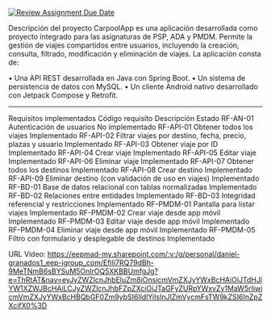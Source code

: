 [![Review Assignment Due Date](https://classroom.github.com/assets/deadline-readme-button-22041afd0340ce965d47ae6ef1cefeee28c7c493a6346c4f15d667ab976d596c.svg)](https://classroom.github.com/a/O1oNnYGo)

Descripción del proyecto
CarpoolApp es una aplicación desarrollada como proyecto integrado para las asignaturas de PSP, ADA y PMDM. 
Permite la gestión de viajes compartidos entre usuarios, incluyendo la creación, consulta, filtrado, 
modificación y eliminación de viajes. La aplicación consta de:

•	Una API REST desarrollada en Java con Spring Boot.
•	Un sistema de persistencia de datos con MySQL.
•	Un cliente Android nativo desarrollado con Jetpack Compose y Retrofit.
________________________________________
Requisitos implementados
Código requisito	Descripción						Estado
RF-AN-01	Autenticación de usuarios					No implementado
RF-API-01	Obtener todos los viajes					Implementado
RF-API-02	Filtrar viajes por destino, fecha, precio, plazas y usuario	Implementado
RF-API-03	Obtener viaje por ID						Implementado
RF-API-04	Crear viaje							Implementado
RF-API-05	Editar viaje							Implementado
RF-API-06	Eliminar viaje							Implementado
RF-API-07	Obtener todos los destinos					Implementado
RF-API-08	Crear destino							Implementado
RF-API-09	Eliminar destino (con validación de uso en viajes)		Implementado
RF-BD-01	Base de datos relacional con tablas normalizadas		Implementado
RF-BD-02	Relaciones entre entidades					Implementado
RF-BD-03	Integridad referencial y restricciones				Implementado
RF-PMDM-01	Pantalla para listar viajes					Implementado
RF-PMDM-02	Crear viaje desde app móvil					Implementado
RF-PMDM-03	Editar viaje desde app móvil					Implementado
RF-PMDM-04	Eliminar viaje desde app móvil					Implementado
RF-PMDM-05	Filtro con formulario y desplegable de destinos			Implementado

URL Video:
https://eepmad-my.sharepoint.com/:v:/g/personal/daniel-granados1_eep-igroup_com/EfiIi7RQ79dBh-9MeTNmB6sBYSuM5OnlrOQ5XKBBUmfgJg?e=ThRtAT&nav=eyJyZWZlcnJhbEluZm8iOnsicmVmZXJyYWxBcHAiOiJTdHJlYW1XZWJBcHAiLCJyZWZlcnJhbFZpZXciOiJTaGFyZURpYWxvZy1MaW5rIiwicmVmZXJyYWxBcHBQbGF0Zm9ybSI6IldlYiIsInJlZmVycmFsTW9kZSI6InZpZXcifX0%3D